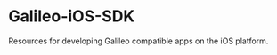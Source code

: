 Galileo-iOS-SDK
===============

Resources for developing Galileo compatible apps on the iOS platform.